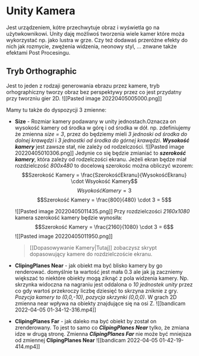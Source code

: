 # Unity Kamera
Jest urządzeniem, kótre przechwytuje obraz i wyświetla go na użytwkownikowi. Unity daję możliwoś tworzenia wiele kamer które moża wykorzystać np. jako lustra w grze. Czy też dodawaś przeróżne efekty do nich jak rozmycie, zwężenia widzenia, neonowy styl, ... znwane także efektami Post Procesingu.
## Tryb Orthographic
Jest to jeden z rodzaji generowania ebrazu przez kamere, tryb orhographiczny tworzy obraz bez perspektywy przez co jest przydatny przy tworzniu gier 2D.
![[Pasted image 20220405005000.png]]

Mamy tu także do dyspozycji 3 zmienne:
- **Size** - Rozmiar kamery podawany w unity jednostach.Oznacza on wysokość kamery od środka w górę i od środka w dół. np. zdefiniujemy że zmienna *size = 3*, przez do będziemy mieli *3 jednoski od środka do dolnej krawędzi* i *3 jednostki od środka do górnej krawędzi*. ***Wysokość kamery*** jest zawsze stał, nie zależy od rodzelczości. 
![[Pasted image 20220405010306.png]]
  Jedynie co się będzie zmianiać to ***szerokość kamery***, która zależy od rodzelczości ekranu.
  Jeżeli ekran będze miał rozdzielczość *800x480* to docelową szerokośc można obliczyć wzorem:
  $$Szerokość Kamery = \frac{SzerokośćEkranu}{WysokośćEkranu} \cdot Wsyokość Kamery$$
    $$Wsyokość Kamery = 3$$
  $$Szerokość Kamery = \frac{800}{480} \cdot 3 = 5$$

  ![[Pasted image 20220405011435.png]]
  Przy rozdzielczości *2160x1080* kamera szerokość kamery będzie wynosiła:
  $$Szerokość Kamery = \frac{2160}{1080} \cdot 3 = 6$$
  ![[Pasted image 20220405011950.png]]
  > [[Dopasowywanie Kamery|Tutaj]] zobaczysz skrypt dopasowujący kamere do rozdzielczoście ekranu.
  
- **ClipingPlanes Near** - jak obiekt ma być blisko kamery by go renderować.
  domyślnie ta wartość jest mała 0.3 ale jak ją zaczniemy większać to niektóre obiekty mogą ziknąć z pola widzenia kamery. Np. skrzynka widoczna na nagraniu jest oddalona o *10 jednostek unity* przez co gdy wartoś przekroczy liczbę dziesięć to skrzyna zniknie z gry. *Pozycja kamery to (0,0,-10)*, *pozycja skrzynki (0,0,0)*. W grach 2D zmienna near wpływa na obiekty znajdujące się na osi Z.
  ![[bandicam 2022-04-05 01-34-12-316.mp4]]
- **ClipingPlanes Far** - jak daleko ma być obiekt by został on zrenderowany. To jest to samo co ***ClipingPlanes Near*** tylko, że zmiana idze w drugą stronę. Zmienna ***ClipingPlanes Far*** nie może  być mniejsza od zmiennej **ClipingPlanes Near** ![[bandicam 2022-04-05 01-42-19-414.mp4]]